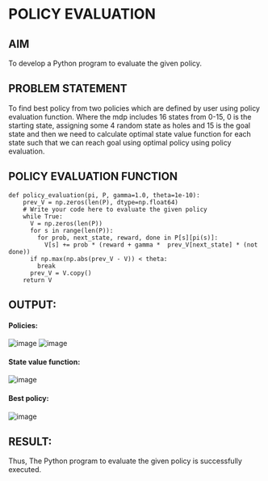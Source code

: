 # POLICY EVALUATION

## AIM
To develop a Python program to evaluate the given policy.

## PROBLEM STATEMENT
To find best policy from two policies which are defined by user using policy evaluation function. Where the mdp includes 16 states from 0-15, 0 is the starting state, assigning some 4 random state as holes and 15 is the goal state and then we need to calculate optimal state value function for each state such that we can reach goal using optimal policy using policy evaluation.

## POLICY EVALUATION FUNCTION
```
def policy_evaluation(pi, P, gamma=1.0, theta=1e-10):
    prev_V = np.zeros(len(P), dtype=np.float64)
    # Write your code here to evaluate the given policy
    while True:
      V = np.zeros(len(P))
      for s in range(len(P)):
        for prob, next_state, reward, done in P[s][pi(s)]:
          V[s] += prob * (reward + gamma *  prev_V[next_state] * (not done))
      if np.max(np.abs(prev_V - V)) < theta:
        break
      prev_V = V.copy()
    return V
```

## OUTPUT:

#### Policies:
![image](https://github.com/user-attachments/assets/16a36653-f9b9-48b9-97c8-61a569db52a6)
![image](https://github.com/user-attachments/assets/6dc36748-bdb6-4614-81f4-51ebc4a8eb2b)


#### State value function:
![image](https://github.com/user-attachments/assets/170aabea-c21c-4ad8-8d7a-b839f187c7a2)

#### Best policy:
![image](https://github.com/user-attachments/assets/47b0b0bb-56ee-41bf-8621-81d946fdf70d)


## RESULT:
Thus, The Python program to evaluate the given policy is successfully executed.

